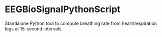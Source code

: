 # EEGBioSignalPythonScript
Standalone Python tool to compute breathing rate from heart/respiration logs at 15-second intervals.
